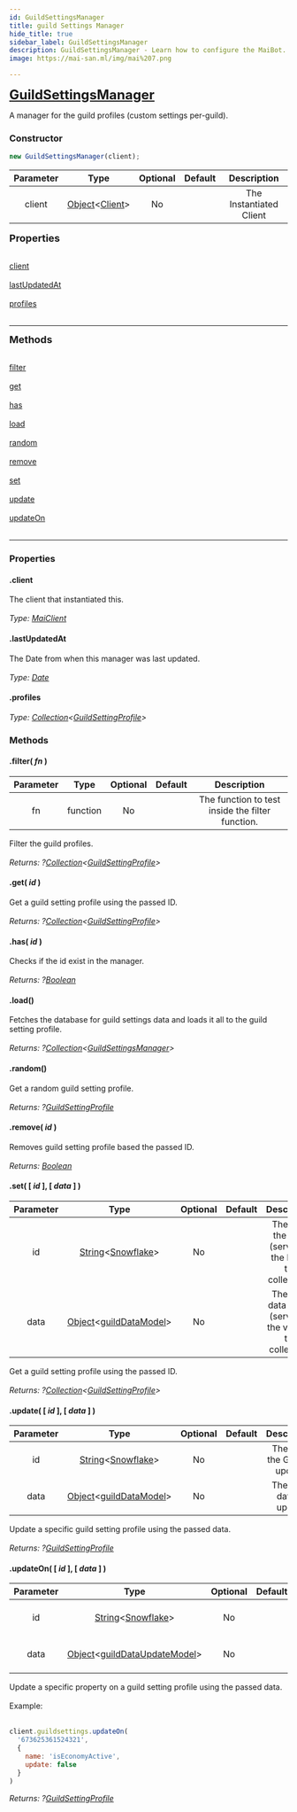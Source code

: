 ```yaml
---
id: GuildSettingsManager
title: guild Settings Manager
hide_title: true
sidebar_label: GuildSettingsManager
description: GuildSettingsManager - Learn how to configure the MaiBot.
image: https://mai-san.ml/img/mai%207.png

---
```



<b> <font size='5'> <a href='https://github.com/maisans-maid/Mai/tree/master/struct/GuildSettingsManager.js'> GuildSettingsManager </a> </font> </b>

A manager for the guild profiles (custom settings per-guild).

### Constructor

```js
new GuildSettingsManager(client);
```
| Parameter | Type | Optional | Default | Description |
|:-:|:-:|:-:|:-:|:-:|
|client| [Object](https://developer.mozilla.org/en-US/docs/Web/JavaScript/Reference/Global_Objects/Object)<[Client](Client.md)> | No |  | The Instantiated Client |

<font size='4'><b>Properties</b></font><br></br>

[client](#.client)<br></br>
[lastUpdatedAt](#.lastUpdatedAt) <br></br>
[profiles](#.profiles) <br></br>
***

<font size='4'><b>Methods</b></font><br></br>

[filter](#.filter%28%20*fn*%20%29) <br></br>
[get](#.get%28%20*id*%20%29) <br></br>
[has](#.has%28%20*id*%20%29) <br></br>
[load](#.load%28%29) <br></br>
[random](#.random%28%29) <br></br>
[remove](#.remove%28%20*id*%20%29) <br></br>
[set](#.set%28%20%5B%20*id*%20%5D,%20%5B%20*data*%20%5D%20%29) <br></br>
[update](#.update%28%20%5B%20*id*%20%5D,%20%5B%20*data*%20%5D%20%29) <br></br>
[updateOn](#.updateOn%28%20%5B%20*id*%20%5D,%20%5B%20*data*%20%5D%20%29) <br></br>

***

### Properties

#### .client
The client that instantiated this.<br></br>
*Type: [MaiClient](Client.md)*

#### .lastUpdatedAt
The Date from when this manager was last updated.<br></br>
*Type: [Date](https://developer.mozilla.org/en-US/docs/Web/JavaScript/Reference/Global_Objects/Date)*

#### .profiles
*Type: [Collection](https://discord.js.org/#/docs/collection/master/class/Collection)<[GuildSettingProfile](#Guild%20Setting%20Profile.md)>*

### Methods

#### .filter( *fn* )
| Parameter | Type | Optional | Default | Description |
|:-:|:-:|:-:|:-:|:-:|
|fn| function | No | | The function to test inside the filter function.

Filter the guild profiles. <br></br>
*Returns: ?[Collection](https://discord.js.org/#/docs/collection/master/class/Collectionr)<[GuildSettingProfile](#Guild%20Setting%20Profile.md)>*

#### .get( *id* )
Get a guild setting profile using the passed ID. <br></br>
*Returns: ?[Collection](https://discord.js.org/#/docs/collection/master/class/Collectionr)<[GuildSettingProfile](#Guild%20Setting%20Profile.md)>*

#### .has( *id* )
Checks if the id exist in the manager. <br></br>
*Returns: ?[Boolean](https://developer.mozilla.org/en-US/docs/Web/JavaScript/Reference/Global_Objects/Boolean)*

#### .load()
Fetches the database for guild settings data and loads it all to the guild setting profile. <br></br>
*Returns: ?[Collection](https://discord.js.org/#/docs/collection/master/class/Collectionr)<[GuildSettingsManager](#)>*

#### .random()
Get a random guild setting profile. <br></br>
*Returns: ?[GuildSettingProfile](#Guild%20Setting%20Profile.md)*

#### .remove( *id* )
Removes guild setting profile based the passed ID. <br></br>
*Returns: [Boolean](https://developer.mozilla.org/en-US/docs/Web/JavaScript/Reference/Global_Objects/Boolean)*

#### .set( [ *id* ], [ *data* ] )
| Parameter | Type | Optional | Default | Description |
|:-:|:-:|:-:|:-:|:-:|
|id| [String](https://developer.mozilla.org/en-US/docs/Web/JavaScript/Reference/Global_Objects/String)<[Snowflake](https://discord.js.org/#/docs/main/stable/typedef/Snowflake )> | No | | The ID of the guild (serves as the key in the collection).
|data| [Object](https://developer.mozilla.org/en-US/docs/Web/JavaScript/Reference/Global_Objects/Object)<[guildDataModel](../Data%20Objects/guild%20data%20model.md)>| No |  | The guild data to use (serves as the value in the collection) |

Get a guild setting profile using the passed ID. <br></br>
*Returns: ?[Collection](https://discord.js.org/#/docs/collection/master/class/Collectionr)<[GuildSettingProfile](#Guild%20Setting%20Profile.md)>*

#### .update( [ *id* ], [ *data* ] )
| Parameter | Type | Optional | Default | Description |
|:-:|:-:|:-:|:-:|:-:|
|id| [String](https://developer.mozilla.org/en-US/docs/Web/JavaScript/Reference/Global_Objects/String)<[Snowflake](https://discord.js.org/#/docs/main/stable/typedef/Snowflake )> | No | | The ID of the Guild to update.
|data| [Object](https://developer.mozilla.org/en-US/docs/Web/JavaScript/Reference/Global_Objects/Object)<[guildDataModel](../Data%20Objects/guild%20data%20model.md)>| No |  | The guild data to update |

Update a specific guild setting profile using the passed data. <br></br>
*Returns: ?[GuildSettingProfile](#Guild%20Setting%20Profile.md)*

#### .updateOn( [ *id* ], [ *data* ] )
| Parameter | Type | Optional | Default | Description |
|:-:|:-:|:-:|:-:|:-:|
|id| [String](https://developer.mozilla.org/en-US/docs/Web/JavaScript/Reference/Global_Objects/String)<[Snowflake](https://discord.js.org/#/docs/main/stable/typedef/Snowflake )> | No | | The ID of the Guild to update.
|data| [Object](https://developer.mozilla.org/en-US/docs/Web/JavaScript/Reference/Global_Objects/Object)<[guildDataUpdateModel](../Data%20Objects/guild%20data%20update%20model.md)>| No |  | The guild data to update |

Update a specific property on a guild setting profile using the passed data. <br></br>
Example: <br></br>
```js
client.guildsettings.updateOn(
  '673625361524321',
  {
    name: 'isEconomyActive',
    update: false
  }
)
```
*Returns: ?[GuildSettingProfile](#Guild%20Setting%20Profile.md)*
